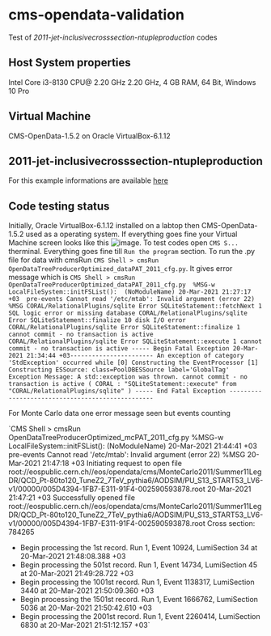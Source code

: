 # cms-opendata-validation
Test of *2011-jet-inclusivecrosssection-ntupleproduction* codes  
## Host System properties
Intel Core i3-8130 CPU@ 2.20 GHz 2.20 GHz, 4 GB RAM, 64 Bit, Windows 10 Pro
## Virtual Machine  
CMS-OpenData-1.5.2 on Oracle VirtualBox-6.1.12 
## 2011-jet-inclusivecrosssection-ntupleproduction
For this example informations are available [here](https://github.com/cms-opendata-validation/2011-jet-inclusivecrosssection-ntupleproduction)
## Code testing status
Initially, Oracle VirtualBox-6.1.12 installed on a labtop then CMS-OpenData-1.5.2 used as a operating system. If everything goes fine your Virtual Machine screen looks like this ![image](https://user-images.githubusercontent.com/66729789/111881100-1e4cae00-89c0-11eb-8a3d-937c8d18170a.png). To test codes open `CMS S...` therminal. Everything goes fine till `Run the program` section. To run the .py file for data with cmsRun `CMS Shell > cmsRun OpenDataTreeProducerOptimized_dataPAT_2011_cfg.py`. It gives error message which is `CMS Shell > cmsRun OpenDataTreeProducerOptimized_dataPAT_2011_cfg.py 
%MSG-w LocalFileSystem::initFSList():  (NoModuleName) 20-Mar-2021 21:27:17 +03  pre-events
Cannot read '/etc/mtab': Invalid argument (error 22)
%MSG
CORAL/RelationalPlugins/sqlite Error SQLiteStatement::fetchNext 1 SQL logic error or missing database
CORAL/RelationalPlugins/sqlite Error SQLiteStatement::finalize 10 disk I/O error
CORAL/RelationalPlugins/sqlite Error SQLiteStatement::finalize 1 cannot commit - no transaction is active
CORAL/RelationalPlugins/sqlite Error SQLiteStatement::execute 1 cannot commit - no transaction is active
----- Begin Fatal Exception 20-Mar-2021 21:34:44 +03-----------------------
An exception of category 'StdException' occurred while
   [0] Constructing the EventProcessor
   [1] Constructing ESSource: class=PoolDBESSource label='GlobalTag'
Exception Message:
A std::exception was thrown.
cannot commit - no transaction is active ( CORAL : "SQLiteStatement::execute" from "CORAL/RelationalPlugins/sqlite" )
----- End Fatal Exception -------------------------------------------------` 

For Monte Carlo data one error message seen but events counting

`CMS Shell > cmsRun OpenDataTreeProducerOptimized_mcPAT_2011_cfg.py
%MSG-w LocalFileSystem::initFSList():  (NoModuleName) 20-Mar-2021 21:44:41 +03  pre-events
Cannot read '/etc/mtab': Invalid argument (error 22)
%MSG
20-Mar-2021 21:47:18 +03  Initiating request to open file root://eospublic.cern.ch//eos/opendata/cms/MonteCarlo2011/Summer11LegDR/QCD_Pt-80to120_TuneZ2_7TeV_pythia6/AODSIM/PU_S13_START53_LV6-v1/00000/005D4394-1FB7-E311-91F4-002590593878.root
20-Mar-2021 21:47:21 +03  Successfully opened file root://eospublic.cern.ch//eos/opendata/cms/MonteCarlo2011/Summer11LegDR/QCD_Pt-80to120_TuneZ2_7TeV_pythia6/AODSIM/PU_S13_START53_LV6-v1/00000/005D4394-1FB7-E311-91F4-002590593878.root
Cross section: 784265 
* Begin processing the 1st record. Run 1, Event 10924, LumiSection 34 at 20-Mar-2021 21:48:08.388 +03 
* Begin processing the 501st record. Run 1, Event 14734, LumiSection 45 at 20-Mar-2021 21:49:28.722 +03 
* Begin processing the 1001st record. Run 1, Event 1138317, LumiSection 3440 at 20-Mar-2021 21:50:09.360 +03 
* Begin processing the 1501st record. Run 1, Event 1666762, LumiSection 5036 at 20-Mar-2021 21:50:42.610 +03 
* Begin processing the 2001st record. Run 1, Event 2260414, LumiSection 6830 at 20-Mar-2021 21:51:12.157 +03` 



